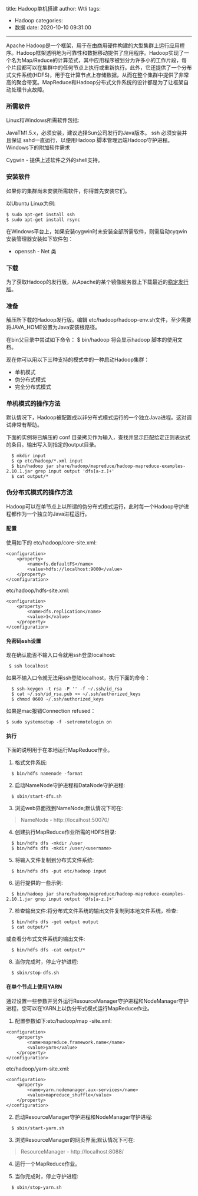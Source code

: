 title: Hadoop单机搭建
author: Wtli
tags:
  - Hadoop
categories:
  - 数据
date: 2020-10-10 09:31:00
---
Apache Hadoop是一个框架，用于在由商用硬件构建的大型集群上运行应用程序。Hadoop框架透明地为可靠性和数据移动提供了应用程序。Hadoop实现了一个名为Map/Reduce的计算范式，其中应用程序被划分为许多小的工作片段，每个片段都可以在集群中的任何节点上执行或重新执行。此外，它还提供了一个分布式文件系统(HDFS)，用于在计算节点上存储数据，从而在整个集群中提供了非常高的聚合带宽。MapReduce和Hadoop分布式文件系统的设计都是为了让框架自动处理节点故障。

<!--more-->

### 所需软件
Linux和Windows所需软件包括:

JavaTM1.5.x，必须安装，建议选择Sun公司发行的Java版本。
ssh 必须安装并且保证 sshd一直运行，以便用Hadoop 脚本管理远端Hadoop守护进程。
Windows下的附加软件需求

Cygwin - 提供上述软件之外的shell支持。

### 安装软件
如果你的集群尚未安装所需软件，你得首先安装它们。

以Ubuntu Linux为例:
```
$ sudo apt-get install ssh
$ sudo apt-get install rsync
```
在Windows平台上，如果安装cygwin时未安装全部所需软件，则需启动cyqwin安装管理器安装如下软件包：

- openssh - Net 类

### 下载

为了获取Hadoop的发行版，从Apache的某个镜像服务器上下载最近的[稳定发行版](https://mirror.bit.edu.cn/apache/hadoop/common/hadoop-2.10.1/hadoop-2.10.1.tar.gz)。

### 准备

解压所下载的Hadoop发行版。编辑 etc/hadoop/hadoop-env.sh文件，至少需要将JAVA_HOME设置为Java安装根路径。

在bin父目录中尝试如下命令：
$ bin/hadoop
将会显示hadoop 脚本的使用文档。

现在你可以用以下三种支持的模式中的一种启动Hadoop集群：

- 单机模式
- 伪分布式模式
- 完全分布式模式


### 单机模式的操作方法

默认情况下，Hadoop被配置成以非分布式模式运行的一个独立Java进程。这对调试非常有帮助。

下面的实例将已解压的 conf 目录拷贝作为输入，查找并显示匹配给定正则表达式的条目。输出写入到指定的output目录。

```
  $ mkdir input
  $ cp etc/hadoop/*.xml input
  $ bin/hadoop jar share/hadoop/mapreduce/hadoop-mapreduce-examples-2.10.1.jar grep input output 'dfs[a-z.]+'
  $ cat output/*
```

### 伪分布式模式的操作方法

Hadoop可以在单节点上以所谓的伪分布式模式运行，此时每一个Hadoop守护进程都作为一个独立的Java进程运行。


#### 配置

使用如下的 etc/hadoop/core-site.xml:
```
<configuration>
    <property>
        <name>fs.defaultFS</name>
        <value>hdfs://localhost:9000</value>
    </property>
</configuration>
```

etc/hadoop/hdfs-site.xml:
```
<configuration>
    <property>
        <name>dfs.replication</name>
        <value>1</value>
    </property>
</configuration>
```

#### 免密码ssh设置
现在确认能否不输入口令就用ssh登录localhost:

```
 $ ssh localhost
```

如果不输入口令就无法用ssh登陆localhost，执行下面的命令：
```
  $ ssh-keygen -t rsa -P '' -f ~/.ssh/id_rsa
  $ cat ~/.ssh/id_rsa.pub >> ~/.ssh/authorized_keys
  $ chmod 0600 ~/.ssh/authorized_keys
```

如果是mac报错Connection refused：
```
$ sudo systemsetup -f -setremotelogin on
```

#### 执行
下面的说明用于在本地运行MapReduce作业。

1. 格式文件系统:

```
  $ bin/hdfs namenode -format
```

2. 启动NameNode守护进程和DataNode守护进程:
```
  $ sbin/start-dfs.sh
```

3.  浏览web界面找到NameNode;默认情况下可在:
> NameNode - http://localhost:50070/

4. 创建执行MapReduce作业所需的HDFS目录:
```
  $ bin/hdfs dfs -mkdir /user
  $ bin/hdfs dfs -mkdir /user/<username>
```

5. 将输入文件复制到分布式文件系统:
```
  $ bin/hdfs dfs -put etc/hadoop input
```

6. 运行提供的一些示例:
```
  $ bin/hadoop jar share/hadoop/mapreduce/hadoop-mapreduce-examples-2.10.1.jar grep input output 'dfs[a-z.]+'
```

7. 检查输出文件:将分布式文件系统的输出文件复制到本地文件系统，检查:
```
  $ bin/hdfs dfs -get output output
  $ cat output/*
```

 或查看分布式文件系统的输出文件:
```
  $ bin/hdfs dfs -cat output/*
```
 
8. 当你完成时，停止守护进程:
```
  $ sbin/stop-dfs.sh
```

#### 在单个节点上使用YARN

通过设置一些参数并另外运行ResourceManager守护进程和NodeManager守护进程，您可以在YARN上以伪分布式模式运行MapReduce作业。

1. 配置参数如下:etc/hadoop/map -site.xml:

```
<configuration>
    <property>
        <name>mapreduce.framework.name</name>
        <value>yarn</value>
    </property>
</configuration>
```

etc/hadoop/yarn-site.xml:

```
<configuration>
    <property>
        <name>yarn.nodemanager.aux-services</name>
        <value>mapreduce_shuffle</value>
    </property>
</configuration>
```

2. 启动ResourceManager守护进程和NodeManager守护进程:

```
  $ sbin/start-yarn.sh
```

3. 浏览ResourceManager的网页界面;默认情况下可在:
> ResourceManager - http://localhost:8088/

4. 运行一个MapReduce作业。

5. 当你完成时，停止守护进程:
```
  $ sbin/stop-yarn.sh
```




















